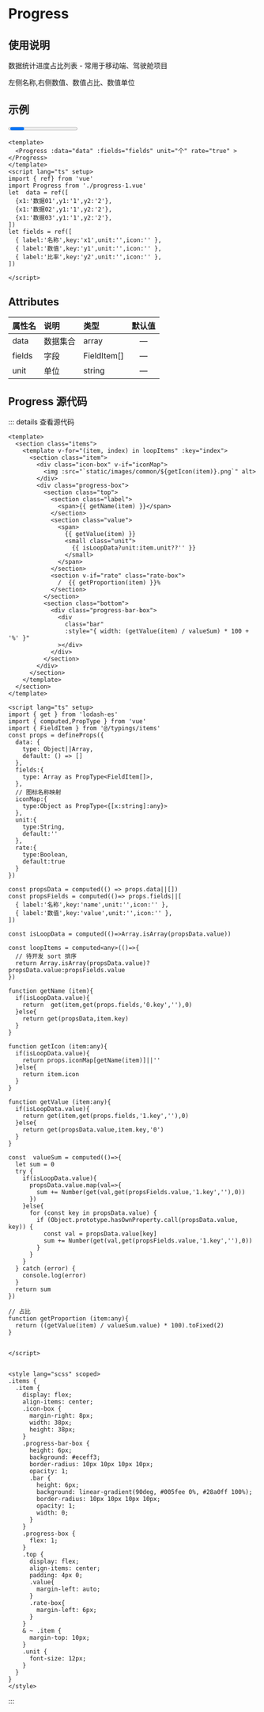 <script setup>
import { ref} from 'vue'
import Progress from './progress-1.vue'
let  data = ref([
  {x1:'数据01',y1:'1',y2:'2'},
  {x1:'数据02',y1:'1',y2:'2'},
  {x1:'数据03',y1:'1',y2:'2'},
])
let fields = ref([
  { label:'名称',key:'x1',unit:'',icon:'' },
  { label:'数值',key:'y1',unit:'',icon:'' },
  { label:'比率',key:'y2',unit:'',icon:'' },
])

</script>
# Progress
## 使用说明
数据统计进度占比列表 - 常用于移动端、驾驶舱项目

左侧名称,右侧数值、数值占比、数值单位

## 示例
<Progress :data="data" :fields="fields" unit="个" > </Progress>
``` vue
<template>
  <Progress :data="data" :fields="fields" unit="个" rate="true" > </Progress>
</template>
<script lang="ts" setup>
import { ref} from 'vue'
import Progress from './progress-1.vue'
let  data = ref([
  {x1:'数据01',y1:'1',y2:'2'},
  {x1:'数据02',y1:'1',y2:'2'},
  {x1:'数据03',y1:'1',y2:'2'},
])
let fields = ref([
  { label:'名称',key:'x1',unit:'',icon:'' },
  { label:'数值',key:'y1',unit:'',icon:'' },
  { label:'比率',key:'y2',unit:'',icon:'' },
])

</script>
```
## Attributes

| 属性名      | 说明        |  类型         |  默认值       | 
| :---        | :---   |   :---  |:----: |
| data   | 数据集合        | array      |—  |
| fields   | 字段      | FieldItem[]      | —  |
| unit   | 单位      | string      | —  |

## Progress 源代码

::: details 查看源代码
``` vue
<template>
  <section class="items">
    <template v-for="(item, index) in loopItems" :key="index">
      <section class="item">
        <div class="icon-box" v-if="iconMap">
          <img :src="`static/images/common/${getIcon(item)}.png`" alt>
        </div>
        <div class="progress-box">
          <section class="top">
            <section class="label">
              <span>{{ getName(item) }}</span>
            </section>
            <section class="value">
              <span>
                {{ getValue(item) }}
                <small class="unit">
                  {{ isLoopData?unit:item.unit??'' }}
                </small>
              </span>
            </section>
            <section v-if="rate" class="rate-box">
              /  {{ getProportion(item) }}%
            </section>
          </section>
          <section class="bottom">
            <div class="progress-bar-box">
              <div
                class="bar"
                :style="{ width: (getValue(item) / valueSum) * 100 + '%' }"
              ></div>
            </div>
          </section>
        </div>
      </section>
    </template>
  </section>
</template>

<script lang="ts" setup>
import { get } from 'lodash-es'
import { computed,PropType } from 'vue'
import { FieldItem } from '@/typings/items'
const props = defineProps({
  data: {
    type: Object||Array,
    default: () => []
  },
  fields:{
    type: Array as PropType<FieldItem[]>,
  },
  // 图标名称映射
  iconMap:{
    type:Object as PropType<{[x:string]:any}>
  },
  unit:{
    type:String,
    default:''
  },
  rate:{
    type:Boolean,
    default:true
  }
})

const propsData = computed(() => props.data||[])
const propsFields = computed(()=> props.fields||[
  { label:'名称',key:'name',unit:'',icon:'' },
  { label:'数值',key:'value',unit:'',icon:'' },
])

const isLoopData = computed(()=>Array.isArray(propsData.value))

const loopItems = computed<any>(()=>{
  // 待开发 sort 排序
  return Array.isArray(propsData.value)?propsData.value:propsFields.value
})

function getName (item){
  if(isLoopData.value){
    return  get(item,get(props.fields,'0.key',''),0) 
  }else{
    return get(propsData,item.key)
  }
}

function getIcon (item:any){
  if(isLoopData.value){
    return props.iconMap[getName(item)]||''
  }else{
    return item.icon
  }
}

function getValue (item:any){
  if(isLoopData.value){
    return get(item,get(props.fields,'1.key',''),0) 
  }else{
    return get(propsData.value,item.key,'0')
  }
}

const  valueSum = computed(()=>{
  let sum = 0
  try {
    if(isLoopData.value){
      propsData.value.map(val=>{
        sum += Number(get(val,get(propsFields.value,'1.key',''),0))
      })
    }else{
      for (const key in propsData.value) {
        if (Object.prototype.hasOwnProperty.call(propsData.value, key)) {
          const val = propsData.value[key]
          sum += Number(get(val,get(propsFields.value,'1.key',''),0))
        }
      }
    }
  } catch (error) {
    console.log(error)
  }
  return sum
})

// 占比
function getProportion (item:any){
  return ((getValue(item) / valueSum.value) * 100).toFixed(2)
}


</script>


<style lang="scss" scoped>
.items {
  .item {
    display: flex;
    align-items: center;
    .icon-box {
      margin-right: 8px;
      width: 38px;
      height: 38px;
    }
    .progress-bar-box {
      height: 6px;
      background: #eceff3;
      border-radius: 10px 10px 10px 10px;
      opacity: 1;
      .bar {
        height: 6px;
        background: linear-gradient(90deg, #005fee 0%, #28a0ff 100%);
        border-radius: 10px 10px 10px 10px;
        opacity: 1;
        width: 0;
      }
    }
    .progress-box {
      flex: 1;
    }
    .top {
      display: flex;
      align-items: center;
      padding: 4px 0;
      .value{
        margin-left: auto;
      }
      .rate-box{
        margin-left: 6px;
      }
    }
    & ~ .item {
      margin-top: 10px;
    }
    .unit {
      font-size: 12px;
    }
  }
}
</style>

``` 
:::

<style module>
.button {
  color: red;
  font-weight: bold;
}
</style>